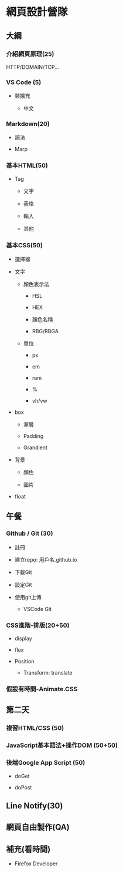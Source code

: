 # 網頁設計營隊

## 大綱

### 介紹網頁原理(25)

HTTP/DOMAIN/TCP...

### VS Code (5)

* 裝擴充
  
  * 中文

### Markdown(20)

* 語法

* Marp

### 基本HTML(50)

* Tag
  
  * 文字
  
  * 表格
  
  * 輸入
  
  * 其他

### 基本CSS(50)

* 選擇器

* 文字
  
  * 顏色表示法
    
    * HSL
    
    * HEX
    
    * 顏色名稱
    
    * RBG/RBGA
  
  * 單位
    
    * px
    
    * em
    
    * rem
    
    * %
    
    * vh/vw

* box
  
  * 漸層
  
  * Padding
  
  * Grandient

* 背景
  
  * 顏色
  
  * 圖片

* float

## 午餐

### Github / Git (30)

* 註冊

* 建立repo: 用戶名.github.io

* 下載Git

* 設定Git

* 使用git上傳
  
  * VSCode Git

### CSS進階-排版(20+50)

* display

* flex

* Position
  
  * Transform: translate

### 假設有時間-Animate.CSS

## 第二天

### 複習HTML/CSS (50)

### JavaScript基本語法+操作DOM (50+50)

### 後端Google App Script (50)

* doGet

* doPost

## Line Notify(30)

## 網頁自由製作(QA)

## 補充(看時間)

* Firefox Developer

